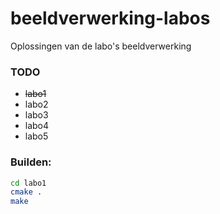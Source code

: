 beeldverwerking-labos
=====================

Oplossingen van de labo's beeldverwerking

### TODO

- ~~labo1~~
- labo2
- labo3
- labo4
- labo5

### Builden:

```bash
cd labo1
cmake .
make
```
